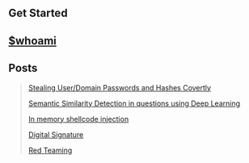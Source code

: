 ## Get Started
## [$whoami](./bio/index.html) 
## Posts
> [Stealing User/Domain Passwords and Hashes Covertly](./ADPentesting/passwords-hash-stealing.html)
>
>[Semantic Similarity Detection in questions using Deep Learning](./project/)
>
>[In memory shellcode injection](./shellcode-inject/)
>
>[Digital Signature](./digital-signing/)
>
>[Red Teaming](./ADPentesting/red-teaming.html)
